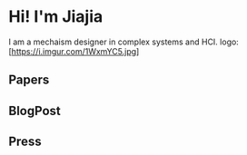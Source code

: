 # Hi! I'm Jiajia

I am a mechaism designer in complex systems and HCI.
logo: [https://i.imgur.com/1WxmYC5.jpg]

## Papers

## BlogPost

## Press

